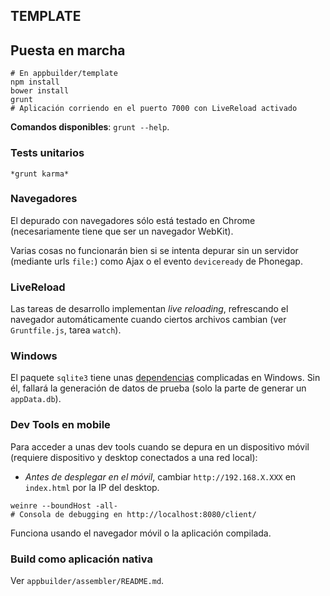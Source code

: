 TEMPLATE
--------
## Puesta en marcha
```shell
# En appbuilder/template
npm install
bower install
grunt
# Aplicación corriendo en el puerto 7000 con LiveReload activado
```

**Comandos disponibles**: `grunt --help`.

### Tests unitarios

`*grunt karma*`

### Navegadores
El depurado con navegadores sólo está testado en Chrome (necesariamente tiene que ser un navegador WebKit).

Varias cosas no funcionarán bien si se intenta depurar sin un servidor (mediante urls `file:`) como Ajax o el evento `deviceready` de Phonegap.

### LiveReload
Las tareas de desarrollo implementan *live reloading*, refrescando el navegador automáticamente cuando ciertos archivos cambian (ver `Gruntfile.js`, tarea `watch`).

### Windows
El paquete `sqlite3` tiene unas [dependencias](https://github.com/TooTallNate/node-gyp#installation) complicadas en Windows. Sin él, fallará la generación de datos de prueba (solo la parte de generar un `appData.db`).

### Dev Tools en mobile
Para acceder a unas dev tools cuando se depura en un dispositivo móvil (requiere dispositivo y desktop conectados a una red local):
* *Antes de desplegar en el móvil*, cambiar `http://192.168.X.XXX` en `index.html` por la IP del desktop.

```shell
weinre --boundHost -all-
# Consola de debugging en http://localhost:8080/client/
```

Funciona usando el navegador móvil o la aplicación compilada.

### Build como aplicación nativa
Ver `appbuilder/assembler/README.md`.